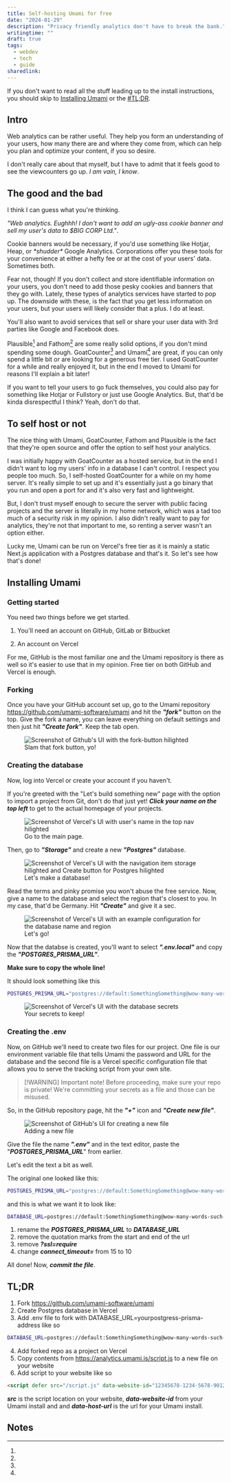 ```yaml
---
title: Self-hosting Umami for free
date: "2024-01-29"
description: "Privacy friendly analytics don't have to break the bank."
writingtime: ""
draft: true
tags:
  - webdev
  - tech
  - guide
sharedlink:
---
```


If you don't want to read all the stuff leading up to the install instructions, you should skip to [Installing Umami](#installing-umami) or the [#TL;DR](#tl;dr).


## Intro
Web analytics can be rather useful. They help you form an understanding of your users, how many there are and where they come from, which can help you plan and optimize your content, if you so desire.

I don't really care about that myself, but I have to admit that it feels good to see the viewcounters go up. _I am vain, I know_.

## The good and the bad
I think I can guess what you're thinking.

_"Web analytics. Eughhh! I don't want to add an ugly-ass cookie banner and sell my user's data to $BIG CORP Ltd."_.

Cookie banners would be necessary, if you'd use something like Hotjar, Heap, or _\*shudder\*_ Google Analytics. Corporations offer you these tools for your convenience at either a hefty fee or at the cost of your users' data. Sometimes both.

Fear not, though! If you don't collect and store identifiable information on your users, you don't need to add those pesky cookies and banners that they go with. Lately, these types of analytics services have started to pop up. The downside with these, is the fact that you get less information on your users, but your users will likely consider that a plus. I do at least.

You'll also want to avoid services that sell or share your user data with 3rd parties like Google and Facebook does.

Plausible[^1] and Fathom[^2] are some really solid options, if you don't mind spending some dough. GoatCounter[^3] and Umami[^4] are great, if you can only spend a little bit or are looking for a generous free tier. I used GoatCounter for a while and really enjoyed it, but in the end I moved to Umami for reasons I'll explain a bit later!

If you want to tell your users to go fuck themselves, you could also pay for something like Hotjar or Fullstory or just use Google Analytics. But, that'd be kinda disrespectful I think? Yeah, don't do that.

## To self host or not

The nice thing with Umami, GoatCounter, Fathom and Plausible is the fact that they're open source and offer the option to self host your analytics.

I was initially happy with GoatCounter as a hosted service, but in the end I didn't want to log my users' info in a database I can't control. I respect you people too much. So, I self-hosted GoatCounter for a while on my home server. It's really simple to set up and it's essentially just a go binary that you run and open a port for and it's also very fast and lightweight.

But, I don't trust myself enough to secure the server with public facing projects and the server is literally in my home network, which was a tad too much of a security risk in my opinion. I also didn't really want to pay for analytics, they're not that important to me, so renting a server wasn't an option either.

Lucky me, Umami can be run on Vercel's free tier as it is mainly a static Next.js application with a Postgres database and that's it. So let's see how that's done!

## Installing Umami



### Getting started

You need two things before we get started. 

1. You'll need an account on GitHub, GitLab or Bitbucket

2. An account on Vercel

For me, GitHub is the most familiar one and the Umami repository is there as well so it's easier to use that in my opinion. Free tier on both GitHub and Vercel is enough. 

### Forking
Once you have your GitHub account set up, go to the Umami repository https://github.com/umami-software/umami and hit the ___"fork"___ button on the top. Give the fork a name, you can leave everything on default settings and then just hit ___"Create fork"___. Keep the tab open.

<figure class="mb-xl">
  <img src="/assets/images/articles/2024/umami/umami fork.webp" alt="Screenshot of Github's UI with the fork-button hilighted" title="Screenshot of Github's UI with the fork-button hilighted" />
  <figcaption>Slam that fork button, yo!</figcaption>
</figure>

### Creating the database
Now, log into Vercel or create your account if you haven't.

If you're greeted with the "Let's build something new" page with the option to import a project from Git, don't do that just yet! ___Click your name on the top left___ to get to the actual homepage of your projects.

<figure class="mb-xl">
  <img src="/assets/images/articles/2024/umami/vercel main.webp" alt="Screenshot of Vercel's UI with user's name in the top nav hilighted" title="Screenshot of Vercel's UI with user's name in the top nav hilighted" />
  <figcaption>Go to the main page.</figcaption>
</figure>

Then, go to ___"Storage"___ and create a new ___"Postgres"___ database.

<figure class="mb-xl">
  <img src="/assets/images/articles/2024/umami/vercel storage.webp" alt="Screenshot of Vercel's UI with the navigation item storage hilighted and Create button for Postgres hilighted" title="Screenshot of Vercel's UI with the navigation item storage hilighted and Create button for Postgres hilighted" />
  <figcaption>Let's make a database!</figcaption>
</figure>

Read the terms and pinky promise you won't abuse the free service. Now, give a name to the database and select the region that's closest to you. In my case, that'd be Germany. Hit ___"Create"___ and give it a sec.

<figure class="mb-xl">
  <img src="/assets/images/articles/2024/umami/vercel database settings.webp" alt="Screenshot of Vercel's UI with an example configuration for the database name and region" title="Screenshot of Vercel's UI with an example configuration for the database name and region" />
  <figcaption>Let's go!</figcaption>
</figure>

Now that the databse is created, you'll want to select ___".env.local"___ and copy the ___"POSTGRES_PRISMA_URL"___.

__Make sure to copy the whole line!__

It should look something like this

```bash
POSTGRES_PRISMA_URL="postgres://default:SomethingSomething@wow-many-words-such-fun.eu-central-1.aws.neon.tech:5432/verceldb?sslmode=require&pgbouncer=true&connect_timeout=15"
```

<figure class="mb-xl">
  <img src="/assets/images/articles/2024/umami/database secrets.webp" alt="Screenshot of Vercel's UI with the database secrets" title="Screenshot of Vercel's UI with the database secrets" />
  <figcaption>Your secrets to keep!</figcaption>
</figure>

### Creating the .env

Now, on GitHub we'll need to create two files for our project. One file is our environment variable file that tells Umami the password and URL for the database and the second file is a Vercel specific configuration file that allows you to serve the tracking script from your own site.



> [!WARNING] Important note!
> Before proceeding, make sure your repo is private!
> We're committing your secrets as a file and those can be misused.

So, in the GitHub repository page, hit the ___"+"___ icon and ___"Create new file"___.

<figure class="mb-xl">
  <img src="/assets/images/articles/2024/umami/github new file.webp" alt="Screenshot of GitHub's UI for creating a new file" title="Screenshot of GitHub's UI for creating a new file" />
  <figcaption>Adding a new file</figcaption>
</figure>

Give the file the name ___".env"___ and in the text editor, paste the "___POSTGRES_PRISMA_URL___" from earlier.

Let's edit the text a bit as well.

The original one looked like this:
```bash
POSTGRES_PRISMA_URL="postgres://default:SomethingSomething@wow-many-words-such-fun.eu-central-1.aws.neon.tech:5432/verceldb?sslmode=require&pgbouncer=true&connect_timeout=15"
```

and this is what we want it to look like:
```bash
DATABASE_URL=postgres://default:SomethingSomething@wow-many-words-such-fun.eu-central-1.postgres.vercel-storage.com:5432/verceldb?pgbouncer=true&connect_timeout=10
```
1. rename the ___POSTGRES_PRISMA_URL___ to ___DATABASE_URL___
2. remove the quotation marks from the start and end of the url
3. remove ___?ssl=require___
4. change ___connect_timeout=___ from 15 to 10

All done! Now, ___commit the file___.



## TL;DR
1. Fork https://github.com/umami-software/umami
2. Create Postgres database in Vercel
3. Add .env file to fork with DATABASE_URL=yourpostgress-prisma-address like so
```bash
DATABASE_URL=postgres://default:SomethingSomething@wow-many-words-such-fun.eu-central-1.postgres.vercel-storage.com:5432/verceldb?pgbouncer=true&connect_timeout=10
```
4. Add forked repo as a project on Vercel
5. Copy contents from https://analytics.umami.is/script.js to a new file on your website
6. Add script to your website like so

```html
<script defer src="/script.js" data-website-id="12345678-1234-5678-9012-345678901234" data-host-url="http://your-umami-install.vercel.app"></script>
```
___src___ is the script location on your website, ___data-website-id___ from your Umami install and and ___data-host-url___ is the url for your Umami install.


## Notes

[^1]:

[^2]:

[^3]:

[^4]: